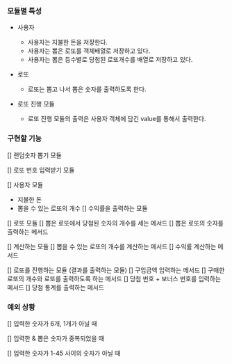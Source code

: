
### 모듈별 특성
- 사용자
  - 사용자는 지불한 돈을 저장한다.
  - 사용자는 뽑은 로또를 객체배열로 저장하고 있다. 
  - 사용자는 뽑은 등수별로 당첨된 로또개수를 배열로 저장하고 있다.

- 로또
  - 로또는 뽑고 나서 뽑은 숫자를 출력하도록 한다. 

- 로또 진행 모듈
  - 로또 진행 모듈의 출력은 사용자 객체에 담긴 value를 통해서 출력한다. 


### 구현할 기능

[] 랜덤숫자 뽑기 모듈

[] 로또 번호 입력받기 모듈

[] 사용자 모듈
  - 지불한 돈
  - 뽑을 수 있는 로또의 개수
  [] 수익률을 출력하는 모듈

[] 로또 모듈
  [] 뽑은 로또에서 당첨된 숫자의 개수를 세는 메서드
  [] 뽑은 로또의 숫자를 출력하는 메서드

[] 계산하는 모듈
  [] 뽑을 수 있는 로또의 개수를 계산하는 메서드
  [] 수익률 계산하는 메서드

[] 로또를 진행하는 모듈 (결과를 출력하는 모듈)
  [] 구입금액 입력하는 메서드
  [] 구매한 로또의 개수와 로또를 출력하도록 하는 메서드
  [] 당첨 번호 + 보너스 번호를 입력하는 메서드
  [] 당첨 통계를 출력하는 메서드



### 예외 상황

[] 입력한 숫자가 6개, 1개가 아닐 때

[] 입력한 & 뽑은 숫자가 중복되었을 때

[] 입력한 숫자가 1-45 사이의 숫자가 아닐 때